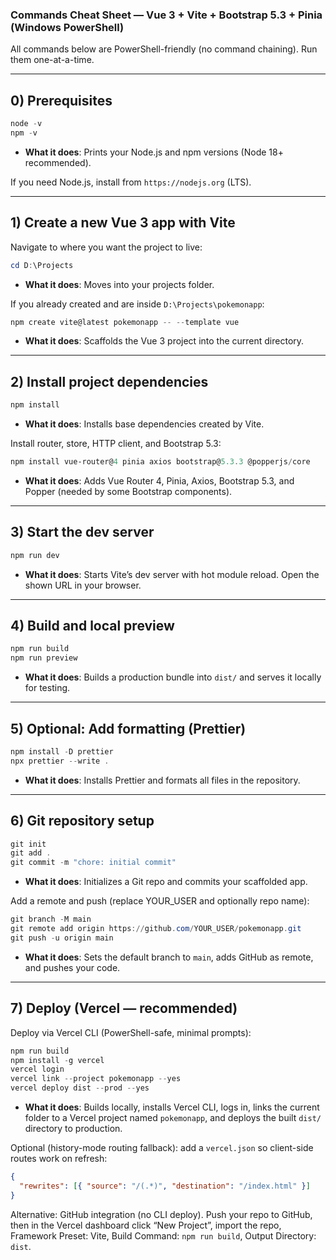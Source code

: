 ### Commands Cheat Sheet — Vue 3 + Vite + Bootstrap 5.3 + Pinia (Windows PowerShell)

All commands below are PowerShell-friendly (no command chaining). Run them one-at-a-time.

---

## 0) Prerequisites

```powershell
node -v
npm -v
```

- **What it does**: Prints your Node.js and npm versions (Node 18+ recommended).

If you need Node.js, install from `https://nodejs.org` (LTS).

---

## 1) Create a new Vue 3 app with Vite

Navigate to where you want the project to live:

```powershell
cd D:\Projects
```

- **What it does**: Moves into your projects folder.

If you already created and are inside `D:\Projects\pokemonapp`:

```powershell
npm create vite@latest pokemonapp -- --template vue
```

- **What it does**: Scaffolds the Vue 3 project into the current directory.

---

## 2) Install project dependencies

```powershell
npm install
```

- **What it does**: Installs base dependencies created by Vite.

Install router, store, HTTP client, and Bootstrap 5.3:

```powershell
npm install vue-router@4 pinia axios bootstrap@5.3.3 @popperjs/core
```

- **What it does**: Adds Vue Router 4, Pinia, Axios, Bootstrap 5.3, and Popper (needed by some Bootstrap components).

---

## 3) Start the dev server

```powershell
npm run dev
```

- **What it does**: Starts Vite’s dev server with hot module reload. Open the shown URL in your browser.

---

## 4) Build and local preview

```powershell
npm run build
npm run preview
```

- **What it does**: Builds a production bundle into `dist/` and serves it locally for testing.

---

## 5) Optional: Add formatting (Prettier)

```powershell
npm install -D prettier
npx prettier --write .
```

- **What it does**: Installs Prettier and formats all files in the repository.

---

## 6) Git repository setup

```powershell
git init
git add .
git commit -m "chore: initial commit"
```

- **What it does**: Initializes a Git repo and commits your scaffolded app.

Add a remote and push (replace YOUR_USER and optionally repo name):

```powershell
git branch -M main
git remote add origin https://github.com/YOUR_USER/pokemonapp.git
git push -u origin main
```

- **What it does**: Sets the default branch to `main`, adds GitHub as remote, and pushes your code.

---

## 7) Deploy (Vercel — recommended)

Deploy via Vercel CLI (PowerShell-safe, minimal prompts):

```powershell
npm run build
npm install -g vercel
vercel login
vercel link --project pokemonapp --yes
vercel deploy dist --prod --yes
```

- **What it does**: Builds locally, installs Vercel CLI, logs in, links the current folder to a Vercel project named `pokemonapp`, and deploys the built `dist/` directory to production.

Optional (history-mode routing fallback): add a `vercel.json` so client-side routes work on refresh:

```json
{
  "rewrites": [{ "source": "/(.*)", "destination": "/index.html" }]
}
```

Alternative: GitHub integration (no CLI deploy). Push your repo to GitHub, then in the Vercel dashboard click “New Project”, import the repo, Framework Preset: Vite, Build Command: `npm run build`, Output Directory: `dist`.

